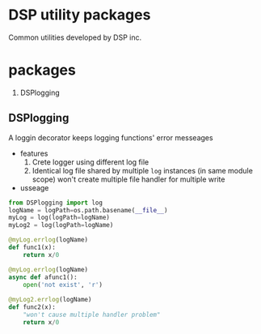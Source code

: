 DSP utility packages  
===
Common utilities developed by DSP inc.

# packages  
1. DSPlogging  
 
## DSPlogging
A loggin decorator keeps logging functions' error messeages  

* features  
    1. Crete logger using different log file  
    2. Identical log file shared by multiple `log` instances (in same module scope) won't create multiple file handler for multiple write  
* usseage  
```python
from DSPlogging import log
logName = logPath=os.path.basename(__file__)
myLog = log(logPath=logName)
myLog2 = log(logPath=logName)

@myLog.errlog(logName)
def func1(x):
    return x/0

@myLog.errlog(logName)
async def afunc1():
    open('not exist', 'r')
		
@myLog2.errlog(logName)
def func2(x):
    "won't cause multiple handler problem"
    return x/0
```
